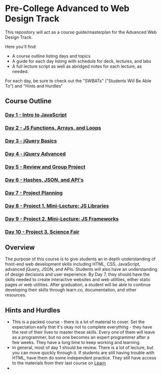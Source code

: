 # Pre-College Advanced to Web Design Track

This repository will act as a course guide/masterplan for the Advanced Web Design Track. 

Here you'll find:

+ A course outline listing days and topics
+ A guide for each day listing with schedule for deck, lectures, and labs
+ A full lecture script as well as abridged notes for each lecture, as needed. 

For each day, be sure to check out the "SWBATs" ("Students Will Be Able To") and "Hints and Hurdles"

## Course Outline

### [Day 1 - Intro to JavaScript](day-01/)

### [Day 2 - JS Functions, Arrays, and Loops](day-02/)

### [Day 3 - jQuery Basics](day-03/)

### [Day 4 - jQuery Advanced](day-04/)

### [Day 5 - Review and Group Project](day-05/)

### [Day 6 - Hashes, JSON, and API's](day-06/)

### [Day 7 - Project Planning](day-07/)

### [Day 8 - Project 1, Mini-Lecture: JS Libraries](day-08/)

### [Day 9 - Project 2, Mini-Lecture: JS Frameworks](day-09/)

### [Day 10 - Project 3, Science Fair](day-10/)

## Overview

The purpose of this course is to give students an in depth understanding of front-end web development skills including HTML, CSS, JavaScript, advanced jQuery, JSON, and APIs. Students will also have an understanding of design decisions and user experience. By Day 7, they should have the skills needed to create interactive websites and web utilities, either static pages or web utilities. After graduation, a student will be able to continue developing their skills through learn.co, documentation, and other resources. 

## Hints and Hurdles

+ This is a packed course - there is a lot of material to cover. Set the expectation early that it's okay not to complete everything - they have the rest of their lives to master these skills. Every one of them will leave as a programmer, but no one becomes an expert programmer after a few weeks. They have a long time to keep working and learning. 
+ In general, most of day 1 should be review. There is a lot of lecture, but you can move quickly through it. If students are still having trouble with HTML, have them do some independent practice. They still have access to the materials from their last course on [Learn](http://learn.co)
+ 

